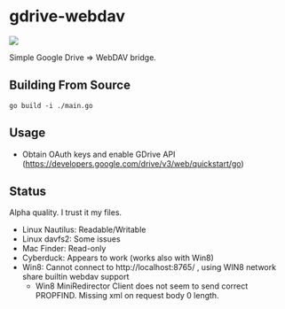 # gdrive-webdav

![](https://github.com/mikea/gdrive-webdav/workflows/Go/badge.svg)

Simple Google Drive => WebDAV bridge.

## Building From Source

    go build -i ./main.go

## Usage

* Obtain OAuth keys and enable GDrive API (https://developers.google.com/drive/v3/web/quickstart/go)

## Status

Alpha quality. I trust it my files.

* Linux Nautilus: Readable/Writable
* Linux davfs2: Some issues
* Mac Finder: Read-only
* Cyberduck: Appears to work (works also with Win8)
* Win8: Cannot connect to http://localhost:8765/ , using WIN8 network share builtin webdav support
  * Win8 MiniRedirector Client does not seem to send correct PROPFIND. Missing xml on request body 0 length.